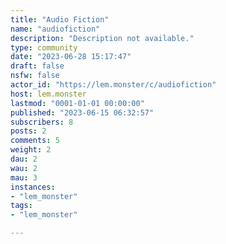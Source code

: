 ```yaml
---
title: "Audio Fiction" 
name: "audiofiction"
description: "Description not available."
type: community
date: "2023-06-28 15:17:47"
draft: false
nsfw: false
actor_id: "https://lem.monster/c/audiofiction"
host: lem.monster
lastmod: "0001-01-01 00:00:00"
published: "2023-06-15 06:32:57"
subscribers: 8
posts: 2
comments: 5
weight: 2
dau: 2
wau: 2
mau: 3
instances:
- "lem_monster"
tags: 
- "lem_monster"

---
```


